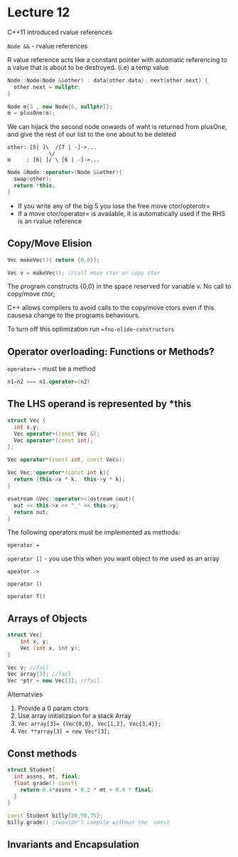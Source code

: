 # Lecture 12

C++11 introduced rvalue references

`Node &&` - rvalue references

R value reference acts like a constant pointer with automatic referencing to a value that is about to be destroyed. (i.e) a temp value

```c++
Node::Node(Node &&other) : data{other.data}. next{other.next} {
  other.next = nullptr;
}
```

```c++
Node m{5 , new Node{6, nullptr}};
m = plusOne(m);
```
We can hijack the second node onwards of waht is returned from plusOne, and give the rest of our list to the one about to be deleted

```
other: [5| ]\  /[7 | -]->...
             \/
m     : [6| ]/ \ [6 | -]->...
```

```c++
Node &Node::operator=(Node &&other){
  swap(other);
  return *this;
}
```

- If you write any of the big 5 you lose the free move ctor/opterotr=
- If a move ctor/operator= is available, it is automatically used if the RHS is an rvalue reference

## Copy/Move Elision

```c++
Vec makeVec(){ return {0,0}};

Vec v = makeVec(); //call move ctor or copy ctor
```

The program constructs {0,0} in the space reserved for variable v. No call to copy/move ctor;

C++ allows compilers to avoid calls to the copy/move ctors even if this causesa  change to the programs behaviours.

To turn off this optimization run `=fno-elide-constructors`

## Operator overloading: Functions or Methods?

`operator=` - must be a method

```c++
n1=n2 === n1.operator=(n2)
```

The LHS operand is represented by *this
---

```c++
struct Vec {
  int x,y;
  Vec operator+(const Vec &);
  Vec operator*(const int);
};

Vec operator*(const int, const Vec&);

Vec Vec::operator*(const int k){
  return {this->x * k,  this->y * k};
}

osatream &Vec::operator<<(ostream &out){
  out << this->x << "_" << this->y;
  return out;
}
```

The following operators must be implemented as methods:

`operator =`

`operator []` - you use this when you want object to me used as an array

`opeator ->`

`operator ()`

`operator T()`


## Arrays of Objects
```c++
struct Vec{
    int x, y;
    Vec (int x, int y);
}

Vec v; //fail
Vec array[3]; //fail
Vec *ptr = new Vec[3]; //fail
```

Alternatvies
1. Provide a 0 param ctors
2. Use array initializaion for a stack Array
  1. `Vec array[3]= {Vec{0,0}, Vec[1,2], Vec{3,4}};`
3. `Vec **array[3] = new Vec*[3];`

## Const methods
```c++
struct Student{
  int assns, mt, final;
  float grade() const{
    return 0.4*assns + 0.2 * mt + 0.4 * final;
  }
}

const Student billy{80,50,75};
billy.grade() //wouldn't compile without the  const
```

## Invariants and Encapsulation
